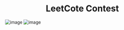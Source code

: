 <h1 align="center">LeetCote Contest</h1>

![image](https://github.com/swarnavopramanik/LeetCote-Contest/assets/105142693/e5b32f82-bece-4b71-924f-9cab62fc1f3c)
![image](https://github.com/swarnavopramanik/LeetCote-Contest/assets/105142693/f7f37d55-8194-40b9-811c-dbad48786997)


